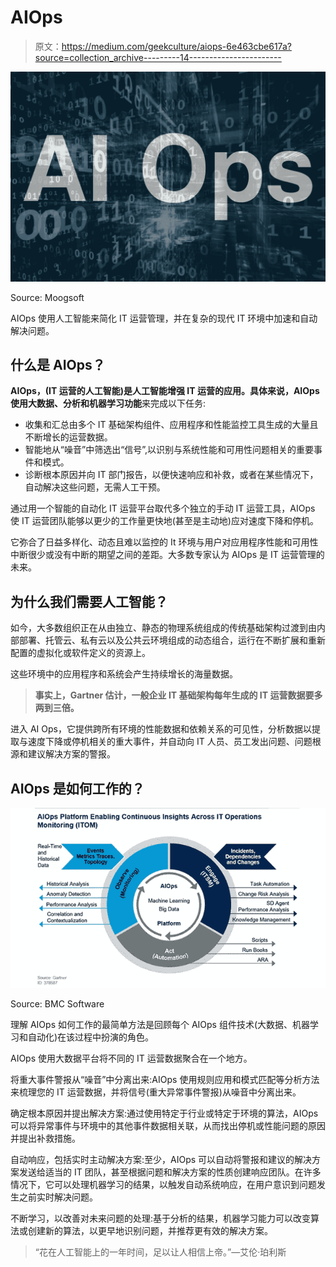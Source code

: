 # AIOps

> 原文：<https://medium.com/geekculture/aiops-6e463cbe617a?source=collection_archive---------14----------------------->

![](img/635b5a38637306afaaa76e3d649a489c.png)

Source: Moogsoft

AIOps 使用人工智能来简化 IT 运营管理，并在复杂的现代 IT 环境中加速和自动解决问题。

## 什么是 AIOps？

**AIOps，(IT 运营的人工智能)是人工智能增强 IT 运营的应用。具体来说，AIOps 使用大数据、分析和机器学习功能**来完成以下任务:

*   收集和汇总由多个 IT 基础架构组件、应用程序和性能监控工具生成的大量且不断增长的运营数据。
*   智能地从“噪音”中筛选出“信号”,以识别与系统性能和可用性问题相关的重要事件和模式。
*   诊断根本原因并向 IT 部门报告，以便快速响应和补救，或者在某些情况下，自动解决这些问题，无需人工干预。

通过用一个智能的自动化 IT 运营平台取代多个独立的手动 IT 运营工具，AIOps 使 IT 运营团队能够以更少的工作量更快地(甚至是主动地)应对速度下降和停机。

它弥合了日益多样化、动态且难以监控的 It 环境与用户对应用程序性能和可用性中断很少或没有中断的期望之间的差距。大多数专家认为 AIOps 是 IT 运营管理的未来。

## 为什么我们需要人工智能？

如今，大多数组织正在从由独立、静态的物理系统组成的传统基础架构过渡到由内部部署、托管云、私有云以及公共云环境组成的动态组合，运行在不断扩展和重新配置的虚拟化或软件定义的资源上。

这些环境中的应用程序和系统会产生持续增长的海量数据。

> **事实上，Gartner 估计，一般企业 IT 基础架构每年生成的 IT 运营数据要多两到三倍。**

进入 AI Ops，它提供跨所有环境的性能数据和依赖关系的可见性，分析数据以提取与速度下降或停机相关的重大事件，并自动向 IT 人员、员工发出问题、问题根源和建议解决方案的警报。

## AIOps 是如何工作的？

![](img/a9669186d3c37ec6e2fcf1e0070314b0.png)

Source: BMC Software

理解 AIOps 如何工作的最简单方法是回顾每个 AIOps 组件技术(大数据、机器学习和自动化)在该过程中扮演的角色。

AIOps 使用大数据平台将不同的 IT 运营数据聚合在一个地方。

将重大事件警报从“噪音”中分离出来:AIOps 使用规则应用和模式匹配等分析方法来梳理您的 IT 运营数据，并将信号(重大异常事件警报)从噪音中分离出来。

确定根本原因并提出解决方案:通过使用特定于行业或特定于环境的算法，AIOps 可以将异常事件与环境中的其他事件数据相关联，从而找出停机或性能问题的原因并提出补救措施。

自动响应，包括实时主动解决方案:至少，AIOps 可以自动将警报和建议的解决方案发送给适当的 IT 团队，甚至根据问题和解决方案的性质创建响应团队。在许多情况下，它可以处理机器学习的结果，以触发自动系统响应，在用户意识到问题发生之前实时解决问题。

不断学习，以改善对未来问题的处理:基于分析的结果，机器学习能力可以改变算法或创建新的算法，以更早地识别问题，并推荐更有效的解决方案。

> “花在人工智能上的一年时间，足以让人相信上帝。”—艾伦·珀利斯